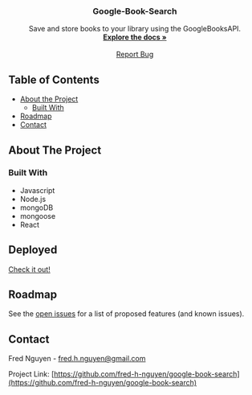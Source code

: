 <h3 align="center">Google-Book-Search</h3>

  <p align="center">
    Save and store books to your library using the GoogleBooksAPI.
    <br />
    <a href="https://github.com/fred-h-nguyen/google-book-search"><strong>Explore the docs »</strong></a>
    <br />
    <br />
    <a href="https://github.com/fred-h-nguyen/google-book-search/issues">Report Bug</a>
  </p>




<!-- TABLE OF CONTENTS -->
## Table of Contents

* [About the Project](#about-the-project)
  * [Built With](#built-with)
* [Roadmap](#roadmap)
* [Contact](#contact)



<!-- ABOUT THE PROJECT -->
## About The Project
### Built With

* Javascript
* Node.js
* mongoDB
* mongoose
* React

## Deployed

<a href="https://gbooksearchreact.herokuapp.com/">Check it out!</a>

## Roadmap

See the [open issues](https://github.com/fred-h-nguyen/google-book-search/issues) for a list of proposed features (and known issues).

<!-- CONTACT -->
## Contact

Fred Nguyen - fred.h.nguyen@gmail.com

Project Link: [https://github.com/fred-h-nguyen/google-book-search](https://github.com/fred-h-nguyen/google-book-search)
